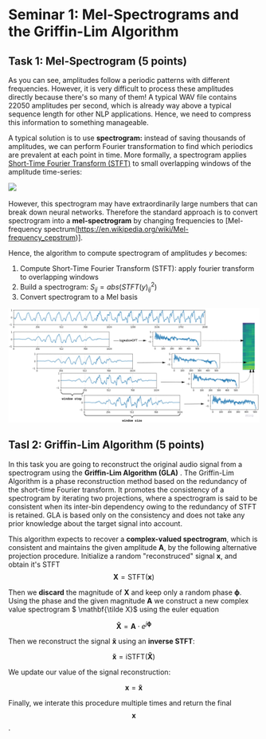 # Seminar 1: Mel-Spectrograms and the Griffin-Lim Algorithm



## Task 1: Mel-Spectrogram (5 points)

As you can see, amplitudes follow a periodic patterns with different frequencies. However, it is very difficult to process these amplitudes directly because there's so many of them! A typical WAV file contains 22050 amplitudes per second, which is already way above a typical sequence length for other NLP applications. Hence, we need to compress this information to something manageable. 

A typical solution is to use __spectrogram:__ instead of saving thousands of amplitudes, we can perform Fourier transformation to find which periodics are prevalent at each point in time. More formally, a spectrogram applies [Short-Time Fourier Transform (STFT)](https://en.wikipedia.org/wiki/Short-time_Fourier_transform) to small overlapping windows of the amplitude time-series:


<img src="https://www.researchgate.net/profile/Phillip_Lobel/publication/267827408/figure/fig2/AS:295457826852866@1447454043380/Spectrograms-and-Oscillograms-This-is-an-oscillogram-and-spectrogram-of-the-boatwhistle.png">

However, this spectrogram may have extraordinarily large numbers that can break down neural networks. Therefore the standard approach is to convert spectrogram into a __mel-spectrogram__ by changing frequencies to [Mel-frequency spectrum(https://en.wikipedia.org/wiki/Mel-frequency_cepstrum)].

Hence, the algorithm to compute spectrogram of amplitudes $y$ becomes:
1. Compute Short-Time Fourier Transform (STFT): apply fourier transform to overlapping windows
2. Build a spectrogram: $S_{ij} = abs(STFT(y)_{ij}^2)$
3. Convert spectrogram to a Mel basis


![img](./stft-scheme.jpg)


## Tasl 2: Griffin-Lim Algorithm (5 points)


In this task you are going to reconstruct the original audio signal from a spectrogram using the __Griffin-Lim Algorithm (GLA)__ . The Griffin-Lim Algorithm is a phase reconstruction method based on the redundancy of the short-time Fourier transform. It promotes the consistency of a spectrogram by iterating two projections, where a spectrogram is said to be consistent when its inter-bin dependency owing to the redundancy of STFT is retained. GLA is based only on the consistency and does not take any prior knowledge about the target signal into account.


This algorithm expects to recover a __complex-valued spectrogram__, which is consistent and maintains the given amplitude $\mathbf{A}$, by the following alternative projection procedure. Initialize a random "reconstruced" signal $\mathbf{x}$, and obtain it's STFT
$$\mathbf{X} = \text{STFT}(\mathbf{x})$$

Then we __discard__ the magnitude of $\mathbf{X}$ and keep only a random phase $\mathbf{\phi}$. Using the phase and the given magnitude $\mathbf{A}$ we construct a new complex value spectrogram $ \mathbf{\tilde X}$ using the euler equation

$$\mathbf{\tilde X} = \mathbf{A}\cdot e^{j\mathbf{\phi}}$$

Then we reconstruct the signal $\mathbf{\tilde x}$ using an __inverse STFT__:

$$\mathbf{\tilde x} = \text{iSTFT}(\mathbf{\tilde X})$$

We update our value of the signal reconstruction:

$$ \mathbf{x} = \mathbf{\tilde x} $$

Finally, we interate this procedure multiple times and return the final $$\mathbf{x}$$.